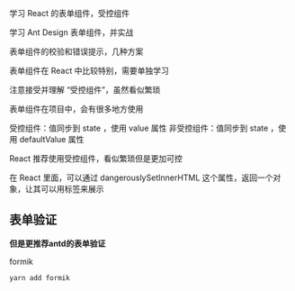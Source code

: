 学习 React 的表单组件，受控组件

学习 Ant Design 表单组件，并实战

表单组件的校验和错误提示，几种方案

表单组件在 React 中比较特别，需要单独学习

注意接受并理解 “受控组件”，虽然看似繁琐

表单组件在项目中，会有很多地方使用

受控组件：值同步到 state ，使用 value 属性
非受控组件：值同步到 state ，使用 defaultValue 属性

React 推荐使用受控组件，看似繁琐但是更加可控

在 React 里面，可以通过 dangerouslySetInnerHTML 这个属性，返回一个对象，让其可以用标签来展示

## 表单验证

**但是更推荐antd的表单验证**

formik

```bash
yarn add formik
```
